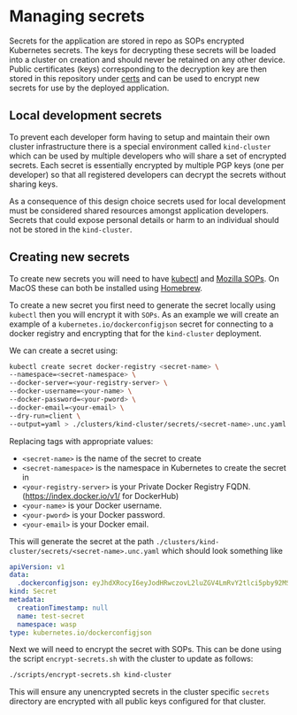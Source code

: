 # Managing secrets

Secrets for the application are stored in repo as SOPs encrypted Kubernetes secrets. The keys for decrypting these secrets will be loaded into a cluster on creation and should never be retained on any other device. Public certificates (keys) corresponding to the decryption key are then stored in this repository under [certs](./repository-structure.md#certs) and can be used to encrypt new secrets for use by the deployed application.

## Local development secrets

To prevent each developer form having to setup and maintain their own cluster infrastructure there is a special environment called `kind-cluster` which can be used by multiple developers who will share a set of encrypted secrets. Each secret is essentially encrypted by multiple PGP keys (one per developer) so that all registered developers can decrypt the secrets without sharing keys.

As a consequence of this design choice secrets used for local development must be considered shared resources amongst application developers. Secrets that could expose personal details or harm to an individual should not be stored in the `kind-cluster`.

## Creating new secrets

To create new secrets you will need to have [kubectl](https://kubernetes.io/docs/tasks/tools/install-kubectl/) and [Mozilla SOPs](https://github.com/mozilla/sops). On MacOS these can both be installed using [Homebrew](https://brew.sh/).

To create a new secret you first need to generate the secret locally using `kubectl` then you will encrypt it with `SOPs`. As an example we will create an example of a `kubernetes.io/dockerconfigjson` secret for connecting to a docker registry and encrypting that for the `kind-cluster` deployment.

We can create a secret using:

```sh
kubectl create secret docker-registry <secret-name> \
--namespace=<secret-namespace> \
--docker-server=<your-registry-server> \
--docker-username=<your-name> \
--docker-password=<your-pword> \
--docker-email=<your-email> \
--dry-run=client \
--output=yaml > ./clusters/kind-cluster/secrets/<secret-name>.unc.yaml
```

Replacing tags with appropriate values:

* `<secret-name>` is the name of the secret to create
* `<secret-namespace>` is the namespace in Kubernetes to create the secret in
* `<your-registry-server>` is your Private Docker Registry FQDN. (https://index.docker.io/v1/ for DockerHub)
* `<your-name>` is your Docker username.
* `<your-pword>` is your Docker password.
* `<your-email>` is your Docker email.

This will generate the secret at the path `./clusters/kind-cluster/secrets/<secret-name>.unc.yaml` which should look something like

```yaml
apiVersion: v1
data:
  .dockerconfigjson: eyJhdXRocyI6eyJodHRwczovL2luZGV4LmRvY2tlci5pby92MS8iOnsidXNlcm5hbWUiOiJ0ZXN0LXVzZXIiLCJwYXNzd29yZCI6InN1cGVyX3NlY3JldCIsImVtYWlsIjoidGVzdC11c2VyQGV4YW1wbGUuY29tIiwiYXV0aCI6ImRHVnpkQzExYzJWeU9uTjFjR1Z5WDNObFkzSmxkQT09In19fQ==
kind: Secret
metadata:
  creationTimestamp: null
  name: test-secret
  namespace: wasp
type: kubernetes.io/dockerconfigjson
```

Next we will need to encrypt the secret with SOPs. This can be done using the script `encrypt-secrets.sh` with the cluster to update as follows:

```sh
./scripts/encrypt-secrets.sh kind-cluster
```

This will ensure any unencrypted secrets in the cluster specific `secrets` directory are encrypted with all public keys configured for that cluster.
